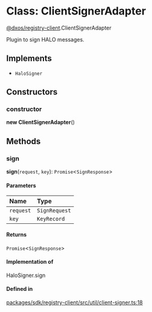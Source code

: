 # Class: ClientSignerAdapter

[@dxos/registry-client](../modules/dxos_registry_client.md).ClientSignerAdapter

Plugin to sign HALO messages.

## Implements

- `HaloSigner`

## Constructors

### constructor

**new ClientSignerAdapter**()

## Methods

### sign

**sign**(`request`, `key`): `Promise`<`SignResponse`\>

#### Parameters

| Name | Type |
| :------ | :------ |
| `request` | `SignRequest` |
| `key` | `KeyRecord` |

#### Returns

`Promise`<`SignResponse`\>

#### Implementation of

HaloSigner.sign

#### Defined in

[packages/sdk/registry-client/src/util/client-signer.ts:18](https://github.com/dxos/dxos/blob/db8188dae/packages/sdk/registry-client/src/util/client-signer.ts#L18)
